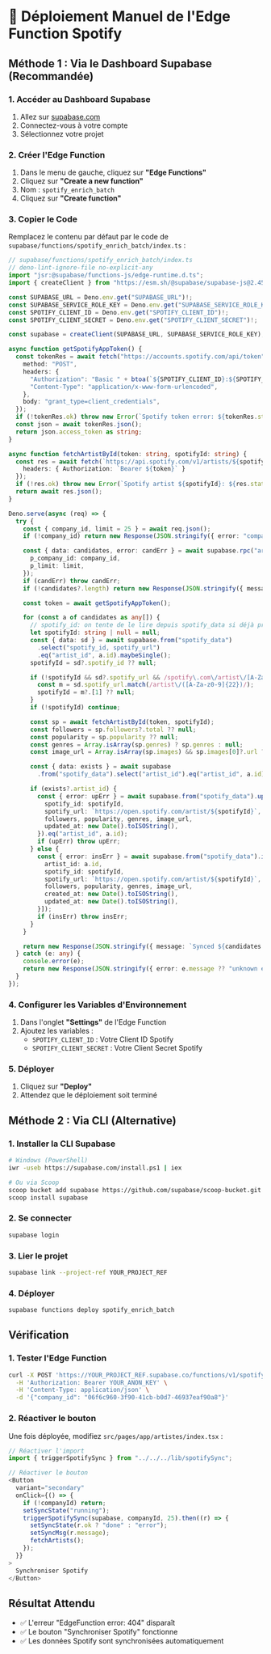 # 🚀 Déploiement Manuel de l'Edge Function Spotify

## Méthode 1 : Via le Dashboard Supabase (Recommandée)

### 1. Accéder au Dashboard Supabase
1. Allez sur [supabase.com](https://supabase.com)
2. Connectez-vous à votre compte
3. Sélectionnez votre projet

### 2. Créer l'Edge Function
1. Dans le menu de gauche, cliquez sur **"Edge Functions"**
2. Cliquez sur **"Create a new function"**
3. Nom : `spotify_enrich_batch`
4. Cliquez sur **"Create function"**

### 3. Copier le Code
Remplacez le contenu par défaut par le code de `supabase/functions/spotify_enrich_batch/index.ts` :

```typescript
// supabase/functions/spotify_enrich_batch/index.ts
// deno-lint-ignore-file no-explicit-any
import "jsr:@supabase/functions-js/edge-runtime.d.ts";
import { createClient } from "https://esm.sh/@supabase/supabase-js@2.45.4";

const SUPABASE_URL = Deno.env.get("SUPABASE_URL")!;
const SUPABASE_SERVICE_ROLE_KEY = Deno.env.get("SUPABASE_SERVICE_ROLE_KEY")!;
const SPOTIFY_CLIENT_ID = Deno.env.get("SPOTIFY_CLIENT_ID")!;
const SPOTIFY_CLIENT_SECRET = Deno.env.get("SPOTIFY_CLIENT_SECRET")!;

const supabase = createClient(SUPABASE_URL, SUPABASE_SERVICE_ROLE_KEY);

async function getSpotifyAppToken() {
  const tokenRes = await fetch("https://accounts.spotify.com/api/token", {
    method: "POST",
    headers: {
      "Authorization": "Basic " + btoa(`${SPOTIFY_CLIENT_ID}:${SPOTIFY_CLIENT_SECRET}`),
      "Content-Type": "application/x-www-form-urlencoded",
    },
    body: "grant_type=client_credentials",
  });
  if (!tokenRes.ok) throw new Error(`Spotify token error: ${tokenRes.status}`);
  const json = await tokenRes.json();
  return json.access_token as string;
}

async function fetchArtistById(token: string, spotifyId: string) {
  const res = await fetch(`https://api.spotify.com/v1/artists/${spotifyId}`, {
    headers: { Authorization: `Bearer ${token}` }
  });
  if (!res.ok) throw new Error(`Spotify artist ${spotifyId}: ${res.status}`);
  return await res.json();
}

Deno.serve(async (req) => {
  try {
    const { company_id, limit = 25 } = await req.json();
    if (!company_id) return new Response(JSON.stringify({ error: "company_id is required" }), { status: 400 });

    const { data: candidates, error: candErr } = await supabase.rpc("artists_for_spotify_sync", {
      p_company_id: company_id,
      p_limit: limit,
    });
    if (candErr) throw candErr;
    if (!candidates?.length) return new Response(JSON.stringify({ message: "Nothing to sync" }), { status: 200 });

    const token = await getSpotifyAppToken();

    for (const a of candidates as any[]) {
      // spotify_id: on tente de le lire depuis spotify_data si déjà présent
      let spotifyId: string | null = null;
      const { data: sd } = await supabase.from("spotify_data")
        .select("spotify_id, spotify_url")
        .eq("artist_id", a.id).maybeSingle();
      spotifyId = sd?.spotify_id ?? null;

      if (!spotifyId && sd?.spotify_url && /spotify\.com\/artist\/[A-Za-z0-9]{22}/.test(sd.spotify_url)) {
        const m = sd.spotify_url.match(/artist\/([A-Za-z0-9]{22})/);
        spotifyId = m?.[1] ?? null;
      }
      if (!spotifyId) continue;

      const sp = await fetchArtistById(token, spotifyId);
      const followers = sp.followers?.total ?? null;
      const popularity = sp.popularity ?? null;
      const genres = Array.isArray(sp.genres) ? sp.genres : null;
      const image_url = Array.isArray(sp.images) && sp.images[0]?.url ? sp.images[0].url : null;

      const { data: exists } = await supabase
        .from("spotify_data").select("artist_id").eq("artist_id", a.id).maybeSingle();

      if (exists?.artist_id) {
        const { error: upErr } = await supabase.from("spotify_data").update({
          spotify_id: spotifyId,
          spotify_url: `https://open.spotify.com/artist/${spotifyId}`,
          followers, popularity, genres, image_url,
          updated_at: new Date().toISOString(),
        }).eq("artist_id", a.id);
        if (upErr) throw upErr;
      } else {
        const { error: insErr } = await supabase.from("spotify_data").insert([{
          artist_id: a.id,
          spotify_id: spotifyId,
          spotify_url: `https://open.spotify.com/artist/${spotifyId}`,
          followers, popularity, genres, image_url,
          created_at: new Date().toISOString(),
          updated_at: new Date().toISOString(),
        }]);
        if (insErr) throw insErr;
      }
    }

    return new Response(JSON.stringify({ message: `Synced ${candidates.length} artist(s)` }), { status: 200 });
  } catch (e: any) {
    console.error(e);
    return new Response(JSON.stringify({ error: e.message ?? "unknown error" }), { status: 500 });
  }
});
```

### 4. Configurer les Variables d'Environnement
1. Dans l'onglet **"Settings"** de l'Edge Function
2. Ajoutez les variables :
   - `SPOTIFY_CLIENT_ID` : Votre Client ID Spotify
   - `SPOTIFY_CLIENT_SECRET` : Votre Client Secret Spotify

### 5. Déployer
1. Cliquez sur **"Deploy"**
2. Attendez que le déploiement soit terminé

## Méthode 2 : Via CLI (Alternative)

### 1. Installer la CLI Supabase
```bash
# Windows (PowerShell)
iwr -useb https://supabase.com/install.ps1 | iex

# Ou via Scoop
scoop bucket add supabase https://github.com/supabase/scoop-bucket.git
scoop install supabase
```

### 2. Se connecter
```bash
supabase login
```

### 3. Lier le projet
```bash
supabase link --project-ref YOUR_PROJECT_REF
```

### 4. Déployer
```bash
supabase functions deploy spotify_enrich_batch
```

## Vérification

### 1. Tester l'Edge Function
```bash
curl -X POST 'https://YOUR_PROJECT_REF.supabase.co/functions/v1/spotify_enrich_batch' \
  -H 'Authorization: Bearer YOUR_ANON_KEY' \
  -H 'Content-Type: application/json' \
  -d '{"company_id": "06f6c960-3f90-41cb-b0d7-46937eaf90a8"}'
```

### 2. Réactiver le bouton
Une fois déployée, modifiez `src/pages/app/artistes/index.tsx` :
```typescript
// Réactiver l'import
import { triggerSpotifySync } from "../../../lib/spotifySync";

// Réactiver le bouton
<Button
  variant="secondary"
  onClick={() => {
    if (!companyId) return;
    setSyncState("running");
    triggerSpotifySync(supabase, companyId, 25).then((r) => {
      setSyncState(r.ok ? "done" : "error");
      setSyncMsg(r.message);
      fetchArtists();
    });
  }}
>
  Synchroniser Spotify
</Button>
```

## Résultat Attendu
- ✅ L'erreur "EdgeFunction error: 404" disparaît
- ✅ Le bouton "Synchroniser Spotify" fonctionne
- ✅ Les données Spotify sont synchronisées automatiquement


